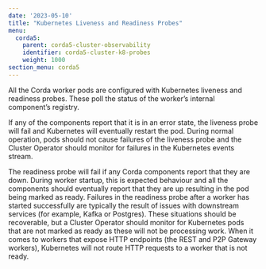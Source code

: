```yaml
---
date: '2023-05-10'
title: "Kubernetes Liveness and Readiness Probes"
menu:
  corda5:
    parent: corda5-cluster-observability
    identifier: corda5-cluster-k8-probes
    weight: 1000
section_menu: corda5
---
```


All the Corda worker pods are configured with Kubernetes liveness and readiness probes.
These poll the status of the worker’s internal component’s registry.

If any of the components report that it is in an error state, the liveness probe will fail and Kubernetes will eventually restart the pod.
During normal operation, pods should not cause failures of the liveness probe and the Cluster Operator should monitor for failures
in the Kubernetes events stream.

The readiness probe will fail if any Corda components report that they are down.
During worker startup, this is expected behaviour and all the components should eventually report
that they are up resulting in the pod being marked as ready. Failures in the readiness probe after a worker
has started successfully are typically the result of issues with downstream services (for example, Kafka or Postgres).
These situations should be recoverable, but a Cluster Operator should monitor for Kubernetes pods that are not marked
as ready as these will not be processing work. When it comes to workers that expose HTTP endpoints (the REST and P2P Gateway workers),
Kubernetes will not route HTTP requests to a worker that is not ready.
